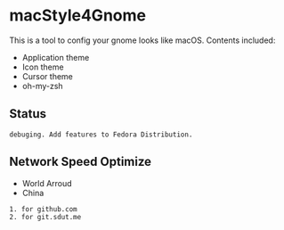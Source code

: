 # macStyle4Gnome
This is a tool to config your gnome looks like macOS. Contents included:
+ Application theme
+ Icon theme
+ Cursor theme
+ oh-my-zsh

## Status
```
debuging. Add features to Fedora Distribution.
```

## Network Speed Optimize
+ World Arroud
+ China
```
1. for github.com
2. for git.sdut.me
```
